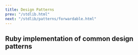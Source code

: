 ```yaml
---
title: Design Patterns
prev: "/stdlib.html"
next: "/stdlib/patterns/forwardable.html"
---
```


## Ruby implementation of common design patterns

